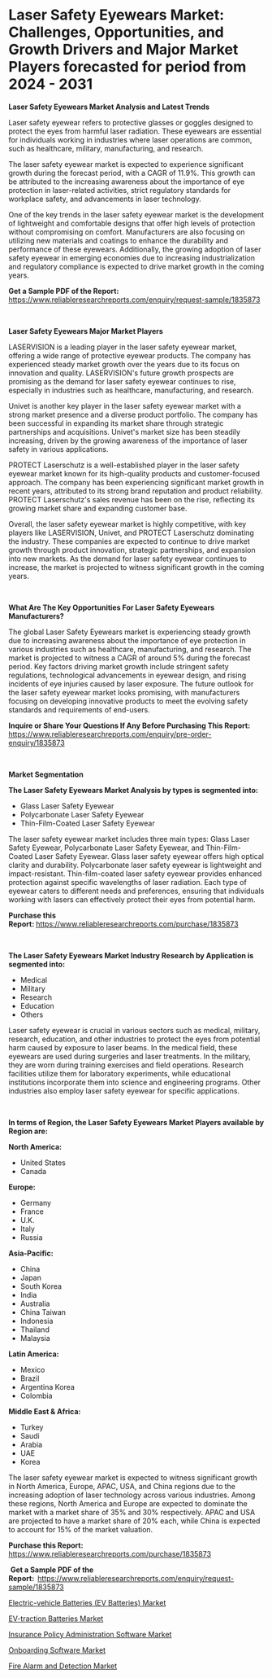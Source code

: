 <p><h1>Laser Safety Eyewears Market: Challenges, Opportunities, and Growth Drivers and Major Market Players forecasted for period from 2024 - 2031</h1></p><p><strong>Laser Safety Eyewears Market Analysis and Latest Trends</strong></p>
<p><p>Laser safety eyewear refers to protective glasses or goggles designed to protect the eyes from harmful laser radiation. These eyewears are essential for individuals working in industries where laser operations are common, such as healthcare, military, manufacturing, and research.</p><p>The laser safety eyewear market is expected to experience significant growth during the forecast period, with a CAGR of 11.9%. This growth can be attributed to the increasing awareness about the importance of eye protection in laser-related activities, strict regulatory standards for workplace safety, and advancements in laser technology.</p><p>One of the key trends in the laser safety eyewear market is the development of lightweight and comfortable designs that offer high levels of protection without compromising on comfort. Manufacturers are also focusing on utilizing new materials and coatings to enhance the durability and performance of these eyewears. Additionally, the growing adoption of laser safety eyewear in emerging economies due to increasing industrialization and regulatory compliance is expected to drive market growth in the coming years.</p></p>
<p><strong>Get a Sample PDF of the Report:&nbsp;</strong> <a href="https://www.reliableresearchreports.com/enquiry/request-sample/1835873">https://www.reliableresearchreports.com/enquiry/request-sample/1835873</a></p>
<p>&nbsp;</p>
<p><strong>Laser Safety Eyewears Major Market Players</strong></p>
<p><p>LASERVISION is a leading player in the laser safety eyewear market, offering a wide range of protective eyewear products. The company has experienced steady market growth over the years due to its focus on innovation and quality. LASERVISION's future growth prospects are promising as the demand for laser safety eyewear continues to rise, especially in industries such as healthcare, manufacturing, and research.</p><p>Univet is another key player in the laser safety eyewear market with a strong market presence and a diverse product portfolio. The company has been successful in expanding its market share through strategic partnerships and acquisitions. Univet's market size has been steadily increasing, driven by the growing awareness of the importance of laser safety in various applications.</p><p>PROTECT Laserschutz is a well-established player in the laser safety eyewear market known for its high-quality products and customer-focused approach. The company has been experiencing significant market growth in recent years, attributed to its strong brand reputation and product reliability. PROTECT Laserschutz's sales revenue has been on the rise, reflecting its growing market share and expanding customer base.</p><p>Overall, the laser safety eyewear market is highly competitive, with key players like LASERVISION, Univet, and PROTECT Laserschutz dominating the industry. These companies are expected to continue to drive market growth through product innovation, strategic partnerships, and expansion into new markets. As the demand for laser safety eyewear continues to increase, the market is projected to witness significant growth in the coming years.</p></p>
<p>&nbsp;</p>
<p><strong>What Are The Key Opportunities For Laser Safety Eyewears Manufacturers?</strong></p>
<p><p>The global Laser Safety Eyewears market is experiencing steady growth due to increasing awareness about the importance of eye protection in various industries such as healthcare, manufacturing, and research. The market is projected to witness a CAGR of around 5% during the forecast period. Key factors driving market growth include stringent safety regulations, technological advancements in eyewear design, and rising incidents of eye injuries caused by laser exposure. The future outlook for the laser safety eyewear market looks promising, with manufacturers focusing on developing innovative products to meet the evolving safety standards and requirements of end-users.</p></p>
<p><strong>Inquire or Share Your Questions If Any Before Purchasing This Report:</strong> <a href="https://www.reliableresearchreports.com/enquiry/pre-order-enquiry/1835873">https://www.reliableresearchreports.com/enquiry/pre-order-enquiry/1835873</a></p>
<p>&nbsp;</p>
<p><strong>Market Segmentation</strong></p>
<p><strong>The Laser Safety Eyewears Market Analysis by types is segmented into:</strong></p>
<p><ul><li>Glass Laser Safety Eyewear</li><li>Polycarbonate Laser Safety Eyewear</li><li>Thin-Film-Coated Laser Safety Eyewear</li></ul></p>
<p><p>The laser safety eyewear market includes three main types: Glass Laser Safety Eyewear, Polycarbonate Laser Safety Eyewear, and Thin-Film-Coated Laser Safety Eyewear. Glass laser safety eyewear offers high optical clarity and durability. Polycarbonate laser safety eyewear is lightweight and impact-resistant. Thin-film-coated laser safety eyewear provides enhanced protection against specific wavelengths of laser radiation. Each type of eyewear caters to different needs and preferences, ensuring that individuals working with lasers can effectively protect their eyes from potential harm.</p></p>
<p><strong>Purchase this Report:&nbsp;</strong><a href="https://www.reliableresearchreports.com/purchase/1835873">https://www.reliableresearchreports.com/purchase/1835873</a></p>
<p>&nbsp;</p>
<p><strong>The Laser Safety Eyewears Market Industry Research by Application is segmented into:</strong></p>
<p><ul><li>Medical</li><li>Military</li><li>Research</li><li>Education</li><li>Others</li></ul></p>
<p><p>Laser safety eyewear is crucial in various sectors such as medical, military, research, education, and other industries to protect the eyes from potential harm caused by exposure to laser beams. In the medical field, these eyewears are used during surgeries and laser treatments. In the military, they are worn during training exercises and field operations. Research facilities utilize them for laboratory experiments, while educational institutions incorporate them into science and engineering programs. Other industries also employ laser safety eyewear for specific applications.</p></p>
<p>&nbsp;</p>
<p><strong>In terms of Region, the Laser Safety Eyewears Market Players available by Region are:</strong></p>
<p>
    <p> <strong> North America: </strong>
        <ul>
            <li>United States</li>
            <li>Canada</li>
        </ul>
        </p> 
    <p> <strong> Europe: </strong>
        <ul>
            <li>Germany</li>
            <li>France</li>
            <li>U.K.</li>
            <li>Italy</li>
            <li>Russia</li>
        </ul>
        </p> 
    <p> <strong> Asia-Pacific: </strong>
        <ul>
            <li>China</li>
            <li>Japan</li>
            <li>South Korea</li>
            <li>India</li>
            <li>Australia</li>
            <li>China Taiwan</li>
            <li>Indonesia</li>
            <li>Thailand</li>
            <li>Malaysia</li>
        </ul>
        </p> 
    <p> <strong> Latin America: </strong>
        <ul>
            <li>Mexico</li>
            <li>Brazil</li>
            <li>Argentina Korea</li>
            <li>Colombia</li>
        </ul>
        </p> 
    <p> <strong> Middle East & Africa: </strong>
        <ul>
            <li>Turkey</li>
            <li>Saudi</li>
            <li>Arabia</li>
            <li>UAE</li>
            <li>Korea</li>
        </ul>
    </p>
    </p>
<p><p>The laser safety eyewear market is expected to witness significant growth in North America, Europe, APAC, USA, and China regions due to the increasing adoption of laser technology across various industries. Among these regions, North America and Europe are expected to dominate the market with a market share of 35% and 30% respectively. APAC and USA are projected to have a market share of 20% each, while China is expected to account for 15% of the market valuation.</p></p>
<p><strong>Purchase this Report: </strong><a href="https://www.reliableresearchreports.com/purchase/1835873">https://www.reliableresearchreports.com/purchase/1835873</a></p>
<p>&nbsp;<strong>Get a Sample PDF of the Report:&nbsp;&nbsp;</strong><a href="https://www.reliableresearchreports.com/enquiry/request-sample/1835873">https://www.reliableresearchreports.com/enquiry/request-sample/1835873</a></p>
<p><strong></strong></p>
<p><p><a href="https://github.com/bentleemidoriestelle7o/Market-Research-Report-List-1/blob/main/electric-vehicle-batteries-ev-batteries-market.md">Electric-vehicle Batteries (EV Batteries) Market</a></p><p><a href="https://github.com/guneycigdem35/Market-Research-Report-List-2/blob/main/ev-traction-batteries-market.md">EV-traction Batteries Market</a></p><p><a href="https://medium.com/@kevontoy1/insurance-policy-administration-software-nbsp-market-focuses-on-market-share-size-and-projected-940fff661c7a">Insurance Policy Administration Software Market</a></p><p><a href="https://medium.com/@twiladurgan_88301/onboarding-software-market-trends-and-market-analysis-forecasted-for-period-2024-2031-d350a768245c">Onboarding Software Market</a></p><p><a href="https://medium.com/@kevontoy1/fire-alarm-and-detection-market-trends-forecast-and-competitive-analysis-to-2031-fb5b902a37e3">Fire Alarm and Detection Market</a></p></p>